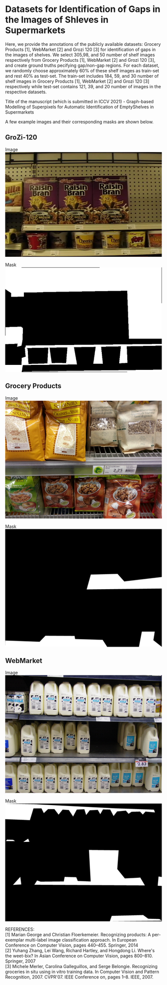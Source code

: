# Datasets for Identification of Gaps in the Images of Shleves in Supermarkets

Here, we provide the annotations of the publicly available datasets: Grocery Products [1], WebMarket [2] and Grozi 120 [3] for identification of gaps in the images of shelves. We select 305,98, and 50 number of shelf images respectively from Grocery Products [1], WebMarket [2] and Grozi 120 [3], and create ground truths pecifying gap/non-gap regions. For each dataset, we randomly choose approximately 60% of these shelf images as train-set and rest 40% as test-set. The train-set includes 184, 59, and 30 number of shelf images in Grocery Products [1], WebMarket [2] and Grozi 120 [3] respectively while test-set contains 121, 39, and 20 number of images in the respective datasets.

Title of the manuscript (which is submitted in ICCV 2021) - Graph-based Modelling of Superpixels for Automatic Identification of EmptyShelves in Supermarkets

A few example images and their corresponding masks are shown below.

## GroZi-120

Image
![Alt text](./GroZi-120/Train/Images/001.jpg?raw=true "Title")

Mask
![Alt text](./001.jpg?raw=true "Title")


## Grocery Products

Image
![Alt text](./268_Image.jpg?raw=true "Title")

Mask
![Alt text](./268.jpg?raw=true "Title")


## WebMarket

Image
![Alt text](./WebMarket/Train/Images/db251.jpg?raw=true "Title")

Mask
![Alt text](./db251.jpg?raw=true "Title")

REFERENCES:</br>
[1] Marian George and Christian Floerkemeier. Recognizing products: A per-exemplar multi-label image classification approach. In European Conference on Computer Vision, pages 440–455. Springer, 2014 </br>
[2] Yuhang Zhang, Lei Wang, Richard Hartley, and Hongdong Li. Where's the weet-bix? In Asian Conference on Computer Vision, pages 800–810. Springer, 2007 </br>
[3] Michele Merler, Carolina Galleguillos, and Serge Belongie. Recognizing groceries in situ using in vitro training data. In Computer Vision and Pattern Recognition, 2007. CVPR'07. IEEE Conference on, pages 1–8. IEEE, 2007. </br>
